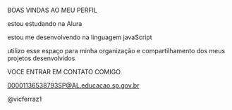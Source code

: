 BOAS VINDAS AO MEU PERFIL

estou estudando na Alura

estou me desenvolvendo na linguagem javaScript

utilizo esse espaço para minha organização e compartilhamento dos meus projetos desenvolvidos

VOCE ENTRAR EM CONTATO COMIGO

00001136538793SP@AL.educacao.sp.gov.br

@vicferraz1 

